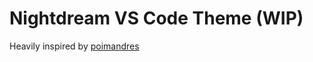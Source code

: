 # Nightdream VS Code Theme (WIP)

Heavily inspired by [poimandres](https://github.com/drcmda/poimandres-theme)
